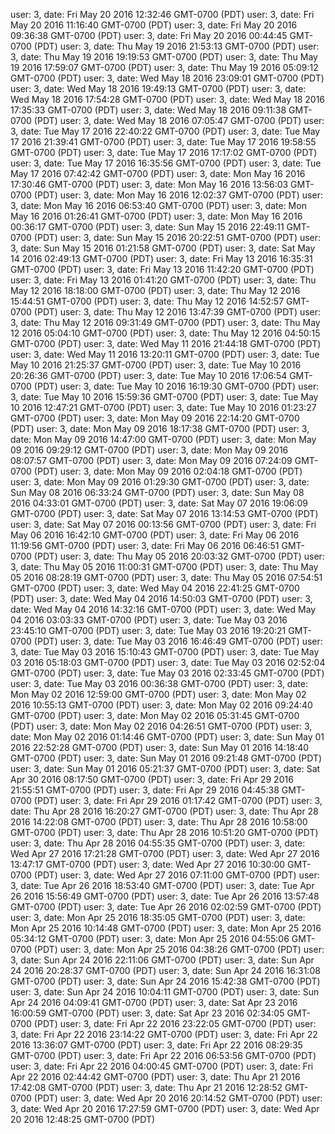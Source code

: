 user: 3, date: Fri May 20 2016 12:32:46 GMT-0700 (PDT)
user: 3, date: Fri May 20 2016 11:16:40 GMT-0700 (PDT)
user: 3, date: Fri May 20 2016 09:36:38 GMT-0700 (PDT)
user: 3, date: Fri May 20 2016 00:44:45 GMT-0700 (PDT)
user: 3, date: Thu May 19 2016 21:53:13 GMT-0700 (PDT)
user: 3, date: Thu May 19 2016 19:19:53 GMT-0700 (PDT)
user: 3, date: Thu May 19 2016 17:59:07 GMT-0700 (PDT)
user: 3, date: Thu May 19 2016 05:09:12 GMT-0700 (PDT)
user: 3, date: Wed May 18 2016 23:09:01 GMT-0700 (PDT)
user: 3, date: Wed May 18 2016 19:49:13 GMT-0700 (PDT)
user: 3, date: Wed May 18 2016 17:54:28 GMT-0700 (PDT)
user: 3, date: Wed May 18 2016 17:35:33 GMT-0700 (PDT)
user: 3, date: Wed May 18 2016 09:11:38 GMT-0700 (PDT)
user: 3, date: Wed May 18 2016 07:05:47 GMT-0700 (PDT)
user: 3, date: Tue May 17 2016 22:40:22 GMT-0700 (PDT)
user: 3, date: Tue May 17 2016 21:39:41 GMT-0700 (PDT)
user: 3, date: Tue May 17 2016 19:58:55 GMT-0700 (PDT)
user: 3, date: Tue May 17 2016 17:17:02 GMT-0700 (PDT)
user: 3, date: Tue May 17 2016 16:35:56 GMT-0700 (PDT)
user: 3, date: Tue May 17 2016 07:42:42 GMT-0700 (PDT)
user: 3, date: Mon May 16 2016 17:30:46 GMT-0700 (PDT)
user: 3, date: Mon May 16 2016 13:56:03 GMT-0700 (PDT)
user: 3, date: Mon May 16 2016 12:02:37 GMT-0700 (PDT)
user: 3, date: Mon May 16 2016 06:53:40 GMT-0700 (PDT)
user: 3, date: Mon May 16 2016 01:26:41 GMT-0700 (PDT)
user: 3, date: Mon May 16 2016 00:36:17 GMT-0700 (PDT)
user: 3, date: Sun May 15 2016 22:49:11 GMT-0700 (PDT)
user: 3, date: Sun May 15 2016 20:22:51 GMT-0700 (PDT)
user: 3, date: Sun May 15 2016 01:21:58 GMT-0700 (PDT)
user: 3, date: Sat May 14 2016 02:49:13 GMT-0700 (PDT)
user: 3, date: Fri May 13 2016 16:35:31 GMT-0700 (PDT)
user: 3, date: Fri May 13 2016 11:42:20 GMT-0700 (PDT)
user: 3, date: Fri May 13 2016 01:41:20 GMT-0700 (PDT)
user: 3, date: Thu May 12 2016 18:18:00 GMT-0700 (PDT)
user: 3, date: Thu May 12 2016 15:44:51 GMT-0700 (PDT)
user: 3, date: Thu May 12 2016 14:52:57 GMT-0700 (PDT)
user: 3, date: Thu May 12 2016 13:47:39 GMT-0700 (PDT)
user: 3, date: Thu May 12 2016 09:31:49 GMT-0700 (PDT)
user: 3, date: Thu May 12 2016 05:04:10 GMT-0700 (PDT)
user: 3, date: Thu May 12 2016 04:50:15 GMT-0700 (PDT)
user: 3, date: Wed May 11 2016 21:44:18 GMT-0700 (PDT)
user: 3, date: Wed May 11 2016 13:20:11 GMT-0700 (PDT)
user: 3, date: Tue May 10 2016 21:25:37 GMT-0700 (PDT)
user: 3, date: Tue May 10 2016 20:26:36 GMT-0700 (PDT)
user: 3, date: Tue May 10 2016 17:06:54 GMT-0700 (PDT)
user: 3, date: Tue May 10 2016 16:19:30 GMT-0700 (PDT)
user: 3, date: Tue May 10 2016 15:59:36 GMT-0700 (PDT)
user: 3, date: Tue May 10 2016 12:47:21 GMT-0700 (PDT)
user: 3, date: Tue May 10 2016 01:23:27 GMT-0700 (PDT)
user: 3, date: Mon May 09 2016 22:14:20 GMT-0700 (PDT)
user: 3, date: Mon May 09 2016 18:17:38 GMT-0700 (PDT)
user: 3, date: Mon May 09 2016 14:47:00 GMT-0700 (PDT)
user: 3, date: Mon May 09 2016 09:29:12 GMT-0700 (PDT)
user: 3, date: Mon May 09 2016 08:07:57 GMT-0700 (PDT)
user: 3, date: Mon May 09 2016 07:24:09 GMT-0700 (PDT)
user: 3, date: Mon May 09 2016 02:04:18 GMT-0700 (PDT)
user: 3, date: Mon May 09 2016 01:29:30 GMT-0700 (PDT)
user: 3, date: Sun May 08 2016 06:33:24 GMT-0700 (PDT)
user: 3, date: Sun May 08 2016 04:33:01 GMT-0700 (PDT)
user: 3, date: Sat May 07 2016 19:06:09 GMT-0700 (PDT)
user: 3, date: Sat May 07 2016 13:14:53 GMT-0700 (PDT)
user: 3, date: Sat May 07 2016 00:13:56 GMT-0700 (PDT)
user: 3, date: Fri May 06 2016 16:42:10 GMT-0700 (PDT)
user: 3, date: Fri May 06 2016 11:19:56 GMT-0700 (PDT)
user: 3, date: Fri May 06 2016 06:46:51 GMT-0700 (PDT)
user: 3, date: Thu May 05 2016 20:03:32 GMT-0700 (PDT)
user: 3, date: Thu May 05 2016 11:00:31 GMT-0700 (PDT)
user: 3, date: Thu May 05 2016 08:28:19 GMT-0700 (PDT)
user: 3, date: Thu May 05 2016 07:54:51 GMT-0700 (PDT)
user: 3, date: Wed May 04 2016 22:41:25 GMT-0700 (PDT)
user: 3, date: Wed May 04 2016 14:50:03 GMT-0700 (PDT)
user: 3, date: Wed May 04 2016 14:32:16 GMT-0700 (PDT)
user: 3, date: Wed May 04 2016 03:03:33 GMT-0700 (PDT)
user: 3, date: Tue May 03 2016 23:45:10 GMT-0700 (PDT)
user: 3, date: Tue May 03 2016 19:20:21 GMT-0700 (PDT)
user: 3, date: Tue May 03 2016 16:46:49 GMT-0700 (PDT)
user: 3, date: Tue May 03 2016 15:10:43 GMT-0700 (PDT)
user: 3, date: Tue May 03 2016 05:18:03 GMT-0700 (PDT)
user: 3, date: Tue May 03 2016 02:52:04 GMT-0700 (PDT)
user: 3, date: Tue May 03 2016 02:33:45 GMT-0700 (PDT)
user: 3, date: Tue May 03 2016 00:36:38 GMT-0700 (PDT)
user: 3, date: Mon May 02 2016 12:59:00 GMT-0700 (PDT)
user: 3, date: Mon May 02 2016 10:55:13 GMT-0700 (PDT)
user: 3, date: Mon May 02 2016 09:24:40 GMT-0700 (PDT)
user: 3, date: Mon May 02 2016 05:31:45 GMT-0700 (PDT)
user: 3, date: Mon May 02 2016 04:26:51 GMT-0700 (PDT)
user: 3, date: Mon May 02 2016 01:14:46 GMT-0700 (PDT)
user: 3, date: Sun May 01 2016 22:52:28 GMT-0700 (PDT)
user: 3, date: Sun May 01 2016 14:18:40 GMT-0700 (PDT)
user: 3, date: Sun May 01 2016 09:21:48 GMT-0700 (PDT)
user: 3, date: Sun May 01 2016 05:21:37 GMT-0700 (PDT)
user: 3, date: Sat Apr 30 2016 08:17:50 GMT-0700 (PDT)
user: 3, date: Fri Apr 29 2016 21:55:51 GMT-0700 (PDT)
user: 3, date: Fri Apr 29 2016 04:45:38 GMT-0700 (PDT)
user: 3, date: Fri Apr 29 2016 01:17:42 GMT-0700 (PDT)
user: 3, date: Thu Apr 28 2016 16:20:27 GMT-0700 (PDT)
user: 3, date: Thu Apr 28 2016 14:22:08 GMT-0700 (PDT)
user: 3, date: Thu Apr 28 2016 10:58:00 GMT-0700 (PDT)
user: 3, date: Thu Apr 28 2016 10:51:20 GMT-0700 (PDT)
user: 3, date: Thu Apr 28 2016 04:55:35 GMT-0700 (PDT)
user: 3, date: Wed Apr 27 2016 17:21:28 GMT-0700 (PDT)
user: 3, date: Wed Apr 27 2016 13:47:17 GMT-0700 (PDT)
user: 3, date: Wed Apr 27 2016 10:30:00 GMT-0700 (PDT)
user: 3, date: Wed Apr 27 2016 07:11:00 GMT-0700 (PDT)
user: 3, date: Tue Apr 26 2016 18:53:40 GMT-0700 (PDT)
user: 3, date: Tue Apr 26 2016 15:56:49 GMT-0700 (PDT)
user: 3, date: Tue Apr 26 2016 13:57:48 GMT-0700 (PDT)
user: 3, date: Tue Apr 26 2016 02:02:59 GMT-0700 (PDT)
user: 3, date: Mon Apr 25 2016 18:35:05 GMT-0700 (PDT)
user: 3, date: Mon Apr 25 2016 10:14:48 GMT-0700 (PDT)
user: 3, date: Mon Apr 25 2016 05:34:12 GMT-0700 (PDT)
user: 3, date: Mon Apr 25 2016 04:55:06 GMT-0700 (PDT)
user: 3, date: Mon Apr 25 2016 04:38:26 GMT-0700 (PDT)
user: 3, date: Sun Apr 24 2016 22:11:06 GMT-0700 (PDT)
user: 3, date: Sun Apr 24 2016 20:28:37 GMT-0700 (PDT)
user: 3, date: Sun Apr 24 2016 16:31:08 GMT-0700 (PDT)
user: 3, date: Sun Apr 24 2016 15:42:38 GMT-0700 (PDT)
user: 3, date: Sun Apr 24 2016 10:04:11 GMT-0700 (PDT)
user: 3, date: Sun Apr 24 2016 04:09:41 GMT-0700 (PDT)
user: 3, date: Sat Apr 23 2016 16:00:59 GMT-0700 (PDT)
user: 3, date: Sat Apr 23 2016 02:34:05 GMT-0700 (PDT)
user: 3, date: Fri Apr 22 2016 23:22:05 GMT-0700 (PDT)
user: 3, date: Fri Apr 22 2016 23:14:22 GMT-0700 (PDT)
user: 3, date: Fri Apr 22 2016 13:36:07 GMT-0700 (PDT)
user: 3, date: Fri Apr 22 2016 08:29:35 GMT-0700 (PDT)
user: 3, date: Fri Apr 22 2016 06:53:56 GMT-0700 (PDT)
user: 3, date: Fri Apr 22 2016 04:00:45 GMT-0700 (PDT)
user: 3, date: Fri Apr 22 2016 02:44:42 GMT-0700 (PDT)
user: 3, date: Thu Apr 21 2016 17:42:08 GMT-0700 (PDT)
user: 3, date: Thu Apr 21 2016 12:28:52 GMT-0700 (PDT)
user: 3, date: Wed Apr 20 2016 20:14:52 GMT-0700 (PDT)
user: 3, date: Wed Apr 20 2016 17:27:59 GMT-0700 (PDT)
user: 3, date: Wed Apr 20 2016 12:48:25 GMT-0700 (PDT)
